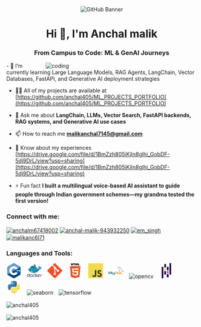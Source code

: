 <p align="center">
  <img src="https://github.com/anchal405/anchal405/blob/main/GITHUB_BANNER.avif?raw=true" alt="GitHub Banner" width="800"/>
</p>


<h1 align="center">Hi 👋, I'm Anchal malik</h1>
<h3 align="center">From Campus to Code: ML & GenAI Journeys</h3>
<img align="right" alt="coding" width="400" src="https://cdn.dribbble.com/userupload/41793229/file/original-bdf593e10d45bcc08263d027f48ff009.gif">
- 🌱 I’m currently learning Large Language Models, RAG Agents, LangChain, Vector Databases, FastAPI, and Generative AI deployment strategies

- 👨‍💻 All of my projects are available at [https://github.com/anchal405/ML_PROJECTS_PORTFOLIO](https://github.com/anchal405/ML_PROJECTS_PORTFOLIO)

- 💬 Ask me about **LangChain, LLMs, Vector Search, FastAPI backends, RAG systems, and Generative AI use cases**

- 📫 How to reach me **malikanchal7145@gmail.com**

- 📄 Know about my experiences [https://drive.google.com/file/d/1BmZzh805iKjIn8glhi_GobDF-5dj9DrL/view?usp=sharing](https://drive.google.com/file/d/1BmZzh805iKjIn8glhi_GobDF-5dj9DrL/view?usp=sharing)

- ⚡ Fun fact **I built a multilingual voice-based AI assistant to guide people through Indian government schemes—my grandma tested the first version!**

<h3 align="left">Connect with me:</h3>
<p align="left">
<a href="https://twitter.com/anchalm67418002" target="blank"><img align="center" src="https://raw.githubusercontent.com/rahuldkjain/github-profile-readme-generator/master/src/images/icons/Social/twitter.svg" alt="anchalm67418002" height="30" width="40" /></a>
<a href="https://linkedin.com/in/anchal-malik-943932250" target="blank"><img align="center" src="https://raw.githubusercontent.com/rahuldkjain/github-profile-readme-generator/master/src/images/icons/Social/linked-in-alt.svg" alt="anchal-malik-943932250" height="30" width="40" /></a>
<a href="https://www.leetcode.com/em_singh" target="blank"><img align="center" src="https://raw.githubusercontent.com/rahuldkjain/github-profile-readme-generator/master/src/images/icons/Social/leet-code.svg" alt="em_singh" height="30" width="40" /></a>
<a href="https://auth.geeksforgeeks.org/user/malikanc6l71" target="blank"><img align="center" src="https://raw.githubusercontent.com/rahuldkjain/github-profile-readme-generator/master/src/images/icons/Social/geeks-for-geeks.svg" alt="malikanc6l71" height="30" width="40" /></a>
</p>


<h3 align="left">Languages and Tools:</h3>
<p align="left">
  <span><img src="https://raw.githubusercontent.com/devicons/devicon/master/icons/cplusplus/cplusplus-original.svg" alt="cplusplus" width="40" height="40" style="margin-right:10px"/></span>
  <span><img src="https://raw.githubusercontent.com/devicons/devicon/master/icons/docker/docker-original-wordmark.svg" alt="docker" width="40" height="40" style="margin-right:10px"/></span>
  <span><img src="https://raw.githubusercontent.com/devicons/devicon/master/icons/git/git-original.svg" alt="git" width="40" height="40" style="margin-right:10px"/></span>
  <span><img src="https://raw.githubusercontent.com/devicons/devicon/master/icons/html5/html5-original-wordmark.svg" alt="html" width="40" height="40" style="margin-right:10px"/></span>
  <span><img src="https://raw.githubusercontent.com/devicons/devicon/master/icons/javascript/javascript-original.svg" alt="js" width="40" height="40" style="margin-right:10px"/></span>
  <span><img src="https://raw.githubusercontent.com/devicons/devicon/master/icons/mysql/mysql-original-wordmark.svg" alt="mysql" width="40" height="40" style="margin-right:10px"/></span>
  <span><img src="https://www.vectorlogo.zone/logos/opencv/opencv-icon.svg" alt="opencv" width="40" height="40" style="margin-right:10px"/></span>
  <span><img src="https://raw.githubusercontent.com/devicons/devicon/2ae2a900d2f041da66e950e4d48052658d850630/icons/pandas/pandas-original.svg" alt="pandas" width="40" height="40" style="margin-right:10px"/></span>
  <span><img src="https://raw.githubusercontent.com/devicons/devicon/master/icons/python/python-original.svg" alt="python" width="40" height="40" style="margin-right:10px"/></span>
  <span><img src="https://seaborn.pydata.org/_images/logo-mark-lightbg.svg" alt="seaborn" width="40" height="40" style="margin-right:10px"/></span>
  <span><img src="https://www.vectorlogo.zone/logos/tensorflow/tensorflow-icon.svg" alt="tensorflow" width="40" height="40" style="margin-right:10px"/></span>
</p>




<p><img align="center" src="https://github-readme-stats.vercel.app/api/top-langs?username=anchal405&show_icons=true&locale=en&layout=compact" alt="anchal405" /></p>

<p><img align="center" src="https://github-readme-streak-stats.herokuapp.com/?user=anchal405&" alt="anchal405" /></p>


